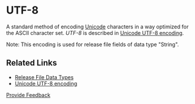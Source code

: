 # UTF-8

A standard method of encoding [Unicode](unicode.md) characters in a way optimized for the ASCII character set. _UTF-8_ is described in [Unicode UTF-8 encoding](../../appendix-c-unicode-utf-8-encoding.md).

Note: This encoding is used for release file fields of data type "String".

## Related Links

* [Release File Data Types](../../../3-release-types-packages-and-files/3.1-common-features-of-all-release-files/3.1.2-release-file-data-types.md)
* [Unicode UTF-8 encoding](../../appendix-c-unicode-utf-8-encoding.md)






<a href="https://docs.google.com/forms/d/e/1FAIpQLScTmbZIf0UEQwYDkY27EEWBkaiYkHSbR0_9DmFrMLXoQLyL7Q/viewform?usp=pp_url&entry.1767247133=Release+File+Specification&entry.670899847=UTF-8" class="button primary">Provide Feedback</a>
